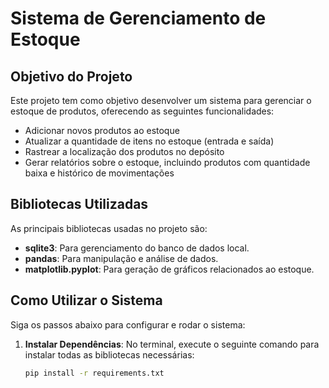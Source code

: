 # Sistema de Gerenciamento de Estoque

## Objetivo do Projeto

Este projeto tem como objetivo desenvolver um sistema para gerenciar o estoque de produtos, oferecendo as seguintes funcionalidades:
- Adicionar novos produtos ao estoque
- Atualizar a quantidade de itens no estoque (entrada e saída)
- Rastrear a localização dos produtos no depósito
- Gerar relatórios sobre o estoque, incluindo produtos com quantidade baixa e histórico de movimentações

## Bibliotecas Utilizadas

As principais bibliotecas usadas no projeto são:
- **sqlite3**: Para gerenciamento do banco de dados local.
- **pandas**: Para manipulação e análise de dados.
- **matplotlib.pyplot**: Para geração de gráficos relacionados ao estoque.

## Como Utilizar o Sistema

Siga os passos abaixo para configurar e rodar o sistema:

1. **Instalar Dependências**:
   No terminal, execute o seguinte comando para instalar todas as bibliotecas necessárias:
   ```bash
   pip install -r requirements.txt
